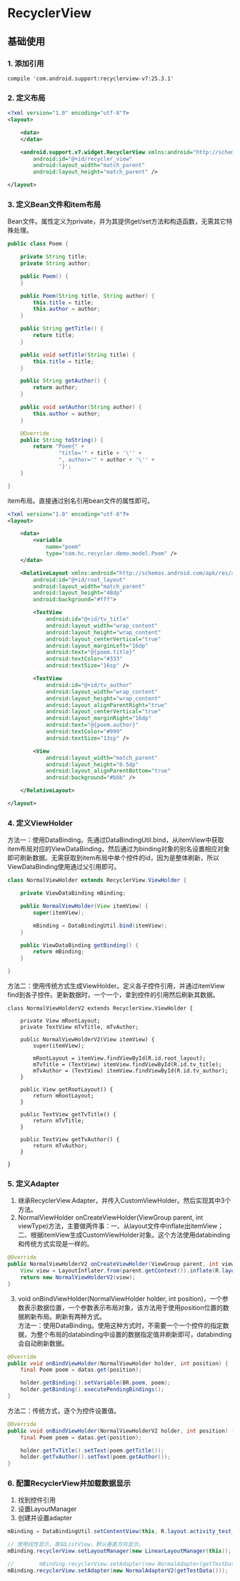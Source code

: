 
# RecyclerView

## 基础使用

### 1. 添加引用
`compile 'com.android.support:recyclerview-v7:25.3.1'`

### 2. 定义布局
``` xml
<?xml version="1.0" encoding="utf-8"?>
<layout>

    <data>
    </data>

    <android.support.v7.widget.RecyclerView xmlns:android="http://schemas.android.com/apk/res/android"
        android:id="@+id/recycler_view"
        android:layout_width="match_parent"
        android:layout_height="match_parent" />

</layout>

```

### **3. 定义Bean文件和item布局**
Bean文件。属性定义为private，并为其提供get/set方法和构造函数，无需其它特殊处理。
``` java
public class Poem {

    private String title;
    private String author;

    public Poem() {
    }

    public Poem(String title, String author) {
        this.title = title;
        this.author = author;
    }

    public String getTitle() {
        return title;
    }

    public void setTitle(String title) {
        this.title = title;
    }

    public String getAuthor() {
        return author;
    }

    public void setAuthor(String author) {
        this.author = author;
    }

    @Override
    public String toString() {
        return "Poem{" +
                "title='" + title + '\'' +
                ", author='" + author + '\'' +
                '}';
    }

}
```
item布局。直接通过别名引用bean文件的属性即可。
``` xml
<?xml version="1.0" encoding="utf-8"?>
<layout>

    <data>
        <variable
            name="poem"
            type="com.hc.recycler.demo.model.Poem" />
    </data>

    <RelativeLayout xmlns:android="http://schemas.android.com/apk/res/android"
        android:id="@+id/root_layout"
        android:layout_width="match_parent"
        android:layout_height="48dp"
        android:background="#fff">

        <TextView
            android:id="@+id/tv_title"
            android:layout_width="wrap_content"
            android:layout_height="wrap_content"
            android:layout_centerVertical="true"
            android:layout_marginLeft="16dp"
            android:text="@{poem.title}"
            android:textColor="#333"
            android:textSize="16sp" />

        <TextView
            android:id="@+id/tv_author"
            android:layout_width="wrap_content"
            android:layout_height="wrap_content"
            android:layout_alignParentRight="true"
            android:layout_centerVertical="true"
            android:layout_marginRight="16dp"
            android:text="@{poem.author}"
            android:textColor="#999"
            android:textSize="13sp" />

        <View
            android:layout_width="match_parent"
            android:layout_height="0.5dp"
            android:layout_alignParentBottom="true"
            android:background="#bbb" />

    </RelativeLayout>

</layout>
```

### **4. 定义ViewHolder**
方法一：使用DataBinding。先通过DataBindingUtil.bind，从itemView中获取item布局对应的ViewDataBinding，然后通过为binding对象的别名设置相应对象即可刷新数据。无需获取到item布局中单个控件的id，因为是整体刷新，所以ViewDataBinding使用通过父引用即可。
``` java
class NormalViewHolder extends RecyclerView.ViewHolder {

    private ViewDataBinding mBinding;

    public NormalViewHolder(View itemView) {
        super(itemView);

        mBinding = DataBindingUtil.bind(itemView);
    }

    public ViewDataBinding getBinding() {
        return mBinding;
    }

}
```
方法二：使用传统方式生成ViewHolder。定义各子控件引用，并通过itemView find到各子控件。更新数据时，一个一个，拿到控件的引用然后刷新其数据。
```
class NormalViewHolderV2 extends RecyclerView.ViewHolder {

    private View mRootLayout;
    private TextView mTvTitle, mTvAuthor;

    public NormalViewHolderV2(View itemView) {
        super(itemView);

        mRootLayout = itemView.findViewById(R.id.root_layout);
        mTvTitle = (TextView) itemView.findViewById(R.id.tv_title);
        mTvAuthor = (TextView) itemView.findViewById(R.id.tv_author);
    }

    public View getRootLayout() {
        return mRootLayout;
    }

    public TextView getTvTitle() {
        return mTvTitle;
    }

    public TextView getTvAuthor() {
        return mTvAuthor;
    }

}
```

### **5. 定义Adapter**
1. 继承RecyclerView.Adapter，并传入CustomViewHolder。然后实现其中3个方法。  
2. NormalViewHolder onCreateViewHolder(ViewGroup parent, int viewType)方法，主要做两件事：一、从layout文件中inflate出itemView；二、根据itemView生成CustomViewHolder对象。这个方法使用databinding和传统方式实现是一样的。
``` java
@Override
public NormalViewHolderV2 onCreateViewHolder(ViewGroup parent, int viewType) {
    View view = LayoutInflater.from(parent.getContext()).inflate(R.layout.item_normal, parent, false);
    return new NormalViewHolderV2(view);
}
```
3. void onBindViewHolder(NormalViewHolder holder, int position)，一个参数表示数据位置，一个参数表示布局对象，该方法用于使用position位置的数据刷新布局。刷新有两种方式。  
方法一：使用DataBinding。使用这种方式时，不需要一个一个控件的指定数据，为整个布局的databinding中设置的数据指定值并刷新即可，databinding会自动刷新数据。
``` java
@Override
public void onBindViewHolder(NormalViewHolder holder, int position) {
    final Poem poem = datas.get(position);

    holder.getBinding().setVariable(BR.poem, poem);
    holder.getBinding().executePendingBindings();
}
```
方法二：传统方式，逐个为控件设置值。
``` java
@Override
public void onBindViewHolder(NormalViewHolderV2 holder, int position) {
    final Poem poem = datas.get(position);

    holder.getTvTitle().setText(poem.getTitle());
    holder.getTvAuthor().setText(poem.getAuthor());
}
```

### 6. 配置RecyclerView并加载数据显示
1. 找到控件引用  
2. 设置LayoutManager  
3. 创建并设置adapter  
``` java
mBinding = DataBindingUtil.setContentView(this, R.layout.activity_test_recycler_view);

// 使用线性显示，类似ListView。默认垂直方向显示。
mBinding.recyclerView.setLayoutManager(new LinearLayoutManager(this));

//        mBinding.recyclerView.setAdapter(new NormalAdapter(getTestData()));
mBinding.recyclerView.setAdapter(new NormalAdapterV2(getTestData()));
```
